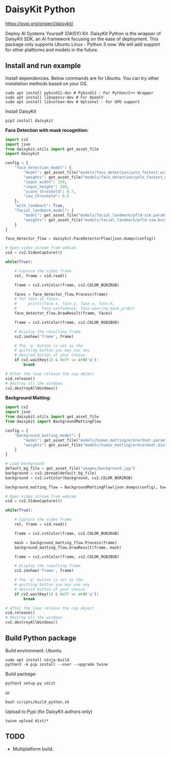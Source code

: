 # DaisyKit Python

<https://pypi.org/project/daisykit/>

Deploy AI Systems Yourself (DAISY) Kit. DaisyKit Python is the wrapper of DaisyKit SDK, an AI framework focusing on the ease of deployment. This package only supports Ubuntu Linux - Python 3 now. We will add support for other platforms and models in the future.

## Install and run example

Install dependencies. Below commands are for Ubuntu. You can try other installation methods based on your OS.

```
sudo apt install pybind11-dev # Pybind11 - For Python/C++ Wrapper
sudo apt install libopencv-dev # For OpenCV
sudo apt install libvulkan-dev # Optional - For GPU support
```

Install DaisyKit

```
pip3 install daisykit
```

**Face Detection with mask recognition:**

```py
import cv2
import json
from daisykit.utils import get_asset_file
import daisykit

config = {
    "face_detection_model": {
        "model": get_asset_file("models/face_detection/yolo_fastest_with_mask/yolo-fastest-opt.param"),
        "weights": get_asset_file("models/face_detection/yolo_fastest_with_mask/yolo-fastest-opt.bin"),
        "input_width": 320,
        "input_height": 320,
        "score_threshold": 0.7,
        "iou_threshold": 0.5
    },
    "with_landmark": True,
    "facial_landmark_model": {
        "model": get_asset_file("models/facial_landmark/pfld-sim.param"),
        "weights": get_asset_file("models/facial_landmark/pfld-sim.bin")
    }
}

face_detector_flow = daisykit.FaceDetectorFlow(json.dumps(config))

# Open video stream from webcam
vid = cv2.VideoCapture(0)

while(True):

    # Capture the video frame
    ret, frame = vid.read()

    frame = cv2.cvtColor(frame, cv2.COLOR_BGR2RGB)

    faces = face_detector_flow.Process(frame)
    # for face in faces:
    #     print([face.x, face.y, face.w, face.h,
    #           face.confidence, face.wearing_mask_prob])
    face_detector_flow.DrawResult(frame, faces)

    frame = cv2.cvtColor(frame, cv2.COLOR_RGB2BGR)

    # Display the resulting frame
    cv2.imshow('frame', frame)

    # The 'q' button is set as the
    # quitting button you may use any
    # desired button of your choice
    if cv2.waitKey(1) & 0xFF == ord('q'):
        break

# After the loop release the cap object
vid.release()
# Destroy all the windows
cv2.destroyAllWindows()
```

**Background Matting:**

```py
import cv2
import json
from daisykit.utils import get_asset_file
from daisykit import BackgroundMattingFlow

config = {
    "background_matting_model": {
        "model": get_asset_file("models/human_matting/erd/erdnet.param"),
        "weights": get_asset_file("models/human_matting/erd/erdnet.bin")
    }
}

# Load background
default_bg_file = get_asset_file("images/background.jpg")
background = cv2.imread(default_bg_file)
background = cv2.cvtColor(background, cv2.COLOR_BGR2RGB)

background_matting_flow = BackgroundMattingFlow(json.dumps(config), background)

# Open video stream from webcam
vid = cv2.VideoCapture(0)

while(True):

    # Capture the video frame
    ret, frame = vid.read()

    frame = cv2.cvtColor(frame, cv2.COLOR_BGR2RGB)

    mask = background_matting_flow.Process(frame)
    background_matting_flow.DrawResult(frame, mask)

    frame = cv2.cvtColor(frame, cv2.COLOR_RGB2BGR)

    # Display the resulting frame
    cv2.imshow('frame', frame)

    # The 'q' button is set as the
    # quitting button you may use any
    # desired button of your choice
    if cv2.waitKey(1) & 0xFF == ord('q'):
        break

# After the loop release the cap object
vid.release()
# Destroy all the windows
cv2.destroyAllWindows()
```

## Build Python package

Build environment: Ubuntu.

```
sudo apt install ninja-build
python3 -m pip install --user --upgrade twine
```

Build package:

```
python3 setup.py sdist
```

or

```
bash scripts/build_python.sh
```

Upload to Pypi (for DaisyKit authors only)

```
twine upload dist/*
```

## TODO

- Multiplatform build.
